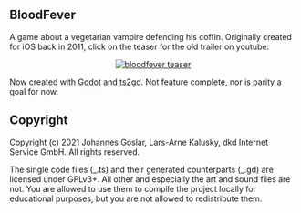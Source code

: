 ## BloodFever

A game about a vegetarian vampire defending his coffin. Originally created for iOS back in 2011, click on the teaser for the old trailer on youtube:

<div align="center">
  <a href="https://www.youtube.com/watch?v=_YSFV3Rtn8s"><img src="https://i.ytimg.com/vi/_YSFV3Rtn8s/maxresdefault.jpg" alt="bloodfever teaser"></a>
</div>

Now created with [Godot](https://godotengine.org/) and [ts2gd](https://github.com/johnfn/ts2gd).
Not feature complete, nor is parity a goal for now.

 
## Copyright

Copyright (c) 2021 Johannes Goslar, Lars-Arne Kalusky, dkd Internet Service GmbH. All rights reserved.

The single code files (\_.ts) and their generated counterparts (\_.gd) are licensed under GPLv3+. All other and especially the art and sound files are not. You are allowed to use them to compile the project locally for educational purposes, but you are not allowed to redistribute them.
